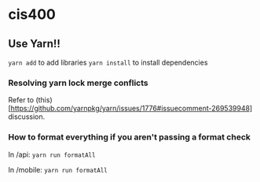 # cis400

## Use Yarn!!

`yarn add` to add libraries
`yarn install` to install dependencies

### Resolving yarn lock merge conflicts

Refer to (this)[https://github.com/yarnpkg/yarn/issues/1776#issuecomment-269539948] discussion.

### How to format everything if you aren't passing a format check

In /api: `yarn run formatAll`

In /mobile: `yarn run formatAll`
